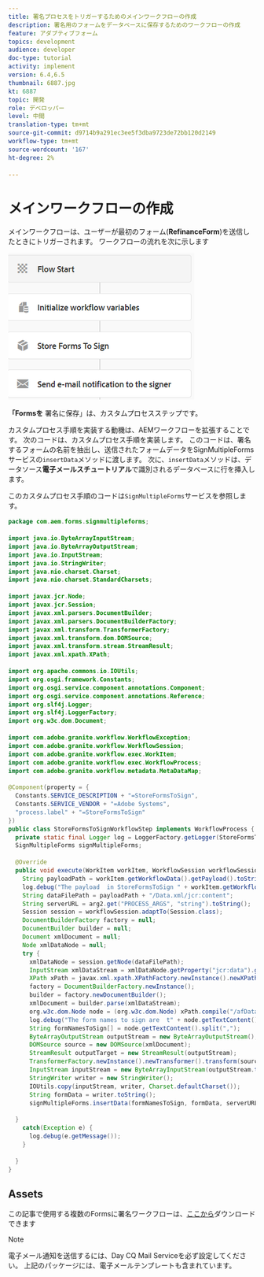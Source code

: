 ```yaml
---
title: 署名プロセスをトリガーするためのメインワークフローの作成
description: 署名用のフォームをデータベースに保存するためのワークフローの作成
feature: アダプティブフォーム
topics: development
audience: developer
doc-type: tutorial
activity: implement
version: 6.4,6.5
thumbnail: 6887.jpg
kt: 6887
topic: 開発
role: デベロッパー
level: 中間
translation-type: tm+mt
source-git-commit: d9714b9a291ec3ee5f3dba9723de72bb120d2149
workflow-type: tm+mt
source-wordcount: '167'
ht-degree: 2%

---
```



# メインワークフローの作成

メインワークフローは、ユーザーが最初のフォーム(**RefinanceForm**)を送信したときにトリガーされます。 ワークフローの流れを次に示します

![主なワークフロー](assets/main-workflow.PNG)

**「Formsを** 署名に保存」は、カスタムプロセスステップです。

カスタムプロセス手順を実装する動機は、AEMワークフローを拡張することです。 次のコードは、カスタムプロセス手順を実装します。 このコードは、署名するフォームの名前を抽出し、送信されたフォームデータをSignMultipleFormsサービスの`insertData`メソッドに渡します。 次に、`insertData`メソッドは、データソース&#x200B;**電子メールスチュートリアル**&#x200B;で識別されるデータベースに行を挿入します。

このカスタムプロセス手順のコードは`SignMultipleForms`サービスを参照します。



```java
package com.aem.forms.signmultipleforms;

import java.io.ByteArrayInputStream;
import java.io.ByteArrayOutputStream;
import java.io.InputStream;
import java.io.StringWriter;
import java.nio.charset.Charset;
import java.nio.charset.StandardCharsets;

import javax.jcr.Node;
import javax.jcr.Session;
import javax.xml.parsers.DocumentBuilder;
import javax.xml.parsers.DocumentBuilderFactory;
import javax.xml.transform.TransformerFactory;
import javax.xml.transform.dom.DOMSource;
import javax.xml.transform.stream.StreamResult;
import javax.xml.xpath.XPath;

import org.apache.commons.io.IOUtils;
import org.osgi.framework.Constants;
import org.osgi.service.component.annotations.Component;
import org.osgi.service.component.annotations.Reference;
import org.slf4j.Logger;
import org.slf4j.LoggerFactory;
import org.w3c.dom.Document;

import com.adobe.granite.workflow.WorkflowException;
import com.adobe.granite.workflow.WorkflowSession;
import com.adobe.granite.workflow.exec.WorkItem;
import com.adobe.granite.workflow.exec.WorkflowProcess;
import com.adobe.granite.workflow.metadata.MetaDataMap;

@Component(property = {
  Constants.SERVICE_DESCRIPTION + "=StoreFormsToSign",
  Constants.SERVICE_VENDOR + "=Adobe Systems",
  "process.label" + "=StoreFormsToSign"
})
public class StoreFormsToSignWorkflowStep implements WorkflowProcess {
  private static final Logger log = LoggerFactory.getLogger(StoreFormsToSignWorkflowStep.class);@Reference
  SignMultipleForms signMultipleForms;

  @Override
  public void execute(WorkItem workItem, WorkflowSession workflowSession, MetaDataMap arg2) throws WorkflowException {
    String payloadPath = workItem.getWorkflowData().getPayload().toString();
    log.debug("The payload  in StoreFormsToSign " + workItem.getWorkflowData().getPayload().toString());
    String dataFilePath = payloadPath + "/Data.xml/jcr:content";
    String serverURL = arg2.get("PROCESS_ARGS", "string").toString();
    Session session = workflowSession.adaptTo(Session.class);
    DocumentBuilderFactory factory = null;
    DocumentBuilder builder = null;
    Document xmlDocument = null;
    Node xmlDataNode = null;
    try {
      xmlDataNode = session.getNode(dataFilePath);
      InputStream xmlDataStream = xmlDataNode.getProperty("jcr:data").getBinary().getStream();
      XPath xPath = javax.xml.xpath.XPathFactory.newInstance().newXPath();
      factory = DocumentBuilderFactory.newInstance();
      builder = factory.newDocumentBuilder();
      xmlDocument = builder.parse(xmlDataStream);
      org.w3c.dom.Node node = (org.w3c.dom.Node) xPath.compile("/afData/afUnboundData/data/formsToSign").evaluate(xmlDocument, javax.xml.xpath.XPathConstants.NODE);
      log.debug("The form names to sign are  t" + node.getTextContent());
      String formNamesToSign[] = node.getTextContent().split(",");
      ByteArrayOutputStream outputStream = new ByteArrayOutputStream();
      DOMSource source = new DOMSource(xmlDocument);
      StreamResult outputTarget = new StreamResult(outputStream);
      TransformerFactory.newInstance().newTransformer().transform(source, outputTarget);
      InputStream inputStream = new ByteArrayInputStream(outputStream.toByteArray());
      StringWriter writer = new StringWriter();
      IOUtils.copy(inputStream, writer, Charset.defaultCharset());
      String formData = writer.toString();
      signMultipleForms.insertData(formNamesToSign, formData, serverURL, workItem, workflowSession);

  }
    catch(Exception e) {
      log.debug(e.getMessage());
    }

  }
}
```




## Assets

この記事で使用する複数のFormsに署名ワークフローは、[ここから](assets/sign-multiple-forms-workflows.zip)ダウンロードできます

>[!NOTE]
> 電子メール通知を送信するには、Day CQ Mail Serviceを必ず設定してください。 上記のパッケージには、電子メールテンプレートも含まれています。
